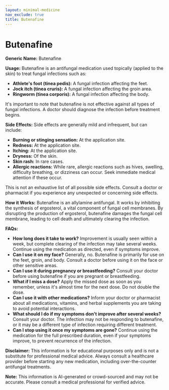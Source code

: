 ```yaml
---
layout: minimal-medicine
nav_exclude: true
title: Butenafine
---
```


# Butenafine

**Generic Name:** Butenafine

**Usage:** Butenafine is an antifungal medication used topically (applied to the skin) to treat fungal infections such as:

* **Athlete's foot (tinea pedis):**  A fungal infection affecting the feet.
* **Jock itch (tinea cruris):** A fungal infection affecting the groin area.
* **Ringworm (tinea corporis):** A fungal infection affecting the body.

It's important to note that butenafine is not effective against all types of fungal infections.  A doctor should diagnose the infection before treatment begins.


**Side Effects:**  Side effects are generally mild and infrequent, but can include:

* **Burning or stinging sensation:** At the application site.
* **Redness:**  At the application site.
* **Itching:** At the application site.
* **Dryness:** Of the skin.
* **Skin rash:**  In rare cases.
* **Allergic reactions:**  While rare, allergic reactions such as hives, swelling, difficulty breathing, or dizziness can occur.  Seek immediate medical attention if these occur.

This is not an exhaustive list of all possible side effects. Consult a doctor or pharmacist if you experience any unexpected or concerning side effects.


**How it Works:** Butenafine is an allylamine antifungal.  It works by inhibiting the synthesis of ergosterol, a vital component of fungal cell membranes.  By disrupting the production of ergosterol, butenafine damages the fungal cell membrane, leading to cell death and ultimately clearing the infection.


**FAQs:**

* **How long does it take to work?**  Improvement is usually seen within a week, but complete clearing of the infection may take several weeks.  Continue using the medication as directed, even if symptoms improve.
* **Can I use it on my face?**  Generally, no. Butenafine is primarily for use on the feet, groin, and body. Consult a doctor before using it on the face or other sensitive areas.
* **Can I use it during pregnancy or breastfeeding?**  Consult your doctor before using butenafine if you are pregnant or breastfeeding.
* **What if I miss a dose?** Apply the missed dose as soon as you remember, unless it's almost time for the next dose. Do not double the dose.
* **Can I use it with other medications?**  Inform your doctor or pharmacist about all medications, vitamins, and herbal supplements you are taking to avoid potential interactions.
* **What should I do if my symptoms don't improve after several weeks?** Consult your doctor.  The infection may not be responding to butenafine, or it may be a different type of infection requiring different treatment.
* **Can I stop using it once my symptoms are gone?**  Continue using the medication for the full prescribed duration, even if your symptoms improve, to prevent recurrence of the infection.


**Disclaimer:** This information is for educational purposes only and is not a substitute for professional medical advice. Always consult a healthcare provider before starting any new medication, including over-the-counter antifungal treatments.


**Note:** This information is AI-generated or crowd-sourced and may not be accurate. Please consult a medical professional for verified advice.